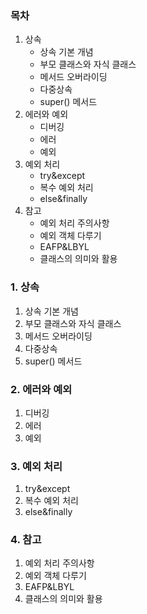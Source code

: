 ### 목차
1. 상속
    - 상속 기본 개념
    - 부모 클래스와 자식 클래스
    - 메서드 오버라이딩
    - 다중상속
    - super() 메서드
2. 에러와 예외
    - 디버깅
    - 에러
    - 예외
3. 예외 처리
    - try&except
    - 복수 예외 처리
    - else&finally
4. 참고
    - 예외 처리 주의사항
    - 예외 객체 다루기
    - EAFP&LBYL
    - 클래스의 의미와 활용

### 1. 상속
1. 상속 기본 개념
2. 부모 클래스와 자식 클래스
3. 메서드 오버라이딩
4. 다중상속
5. super() 메서드
### 2. 에러와 예외
1. 디버깅
2. 에러
3. 예외
### 3. 예외 처리
1. try&except
2. 복수 예외 처리
3. else&finally
### 4. 참고
1. 예외 처리 주의사항
2. 예외 객체 다루기
3. EAFP&LBYL
4. 클래스의 의미와 활용
